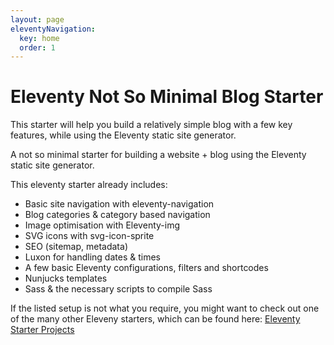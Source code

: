 ```yaml
---
layout: page
eleventyNavigation:
  key: home
  order: 1
---
```


# Eleventy Not So Minimal Blog Starter

This starter will help you build a relatively simple blog with a few key features, while using the Eleventy static site generator.

A not so minimal starter for building a website + blog using the Eleventy static site generator.

This eleventy starter already includes:
- Basic site navigation with eleventy-navigation
- Blog categories & category based navigation
- Image optimisation with Eleventy-img
- SVG icons with svg-icon-sprite
- SEO (sitemap, metadata)
- Luxon for handling dates & times
- A few basic Eleventy configurations, filters and shortcodes
- Nunjucks templates
- Sass & the necessary scripts to compile Sass

If the listed setup is not what you require, you might want to check out one of the many other Eleveny starters, which can be found here: [Eleventy Starter Projects](https://www.11ty.dev/docs/starter/)